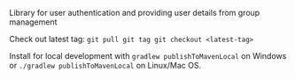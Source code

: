 Library for user authentication and providing user details from group management

Check out latest tag:
`
git pull
git tag
git checkout <latest-tag>
`

Install for local development with `gradlew publishToMavenLocal` on Windows or `./gradlew publishToMavenLocal` on Linux/Mac OS.
